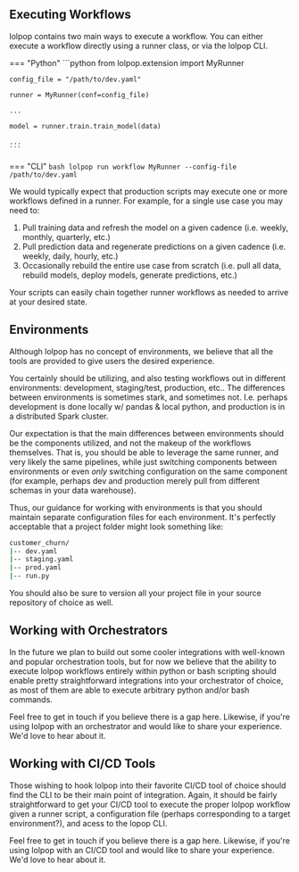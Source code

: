 
## Executing Workflows 

lolpop contains two main ways to execute a workflow. You can either execute a workflow directly using a runner class, or via the lolpop CLI. 

=== "Python"
    ```python 
    from lolpop.extension import MyRunner

    config_file = "/path/to/dev.yaml"

    runner = MyRunner(conf=config_file)

    ...

    model = runner.train.train_model(data)

    ... 
    ``` 

=== "CLI"
    ```bash
    lolpop run workflow MyRunner --config-file /path/to/dev.yaml
    ```

We would typically expect that production scripts may execute one or more workflows defined in a runner. For example, for a single use case you may need to: 

1. Pull training data and refresh the model on a given cadence (i.e. weekly, monthly, quarterly, etc.)
2. Pull prediction data and regenerate predictions on a given cadence (i.e. weekly, daily, hourly, etc.)
3. Occasionally rebuild the entire use case from scratch (i.e. pull all data, rebuild models, deploy models, generate predictions, etc.)

Your scripts can easily chain together runner workflows as needed to arrive at your desired state. 

## Environments
Although lolpop has no concept of environments, we believe that all the tools are provided to give users the desired experience. 

You certainly should be utilizing, and also testing workflows out in different environments: development, staging/test, production, etc.. The differences between environments is sometimes stark, and sometimes not. I.e. perhaps development is done locally w/ pandas & local python, and production is in a distributed Spark cluster. 

Our expectation is that the main differences between environments should be the components utilized, and not the makeup of the workflows themselves. That is, you should be able to leverage the same runner, and very likely the same pipelines, while just switching components between environments or even *only* switching configuration on the same component (for example, perhaps dev and production merely pull from different schemas in your data warehouse). 

Thus, our guidance for working with environments is that you should maintain separate configuration files for each environment. It's perfectly acceptable that a project folder might look something like: 

```bash 
customer_churn/
|-- dev.yaml 
|-- staging.yaml
|-- prod.yaml 
|-- run.py 
```

You should also be sure to version all your project file in your source repository of choice as well. 

## Working with Orchestrators
In the future we plan to build out some cooler integrations with well-known and popular orchestration tools, but for now we believe that the ability to execute lolpop workflows entirely within python or bash scripting should enable pretty straightforward integrations into your orchestrator of choice, as most of them are able to execute arbitrary python and/or bash commands. 

Feel free to get in touch if you believe there is a gap here. Likewise, if you're using lolpop with an orchestrator and would like to share your experience. We'd love to hear about it. 
## Working with CI/CD Tools
Those wishing to hook lolpop into their favorite CI/CD tool of choice should find the CLI to be their main point of integration. Again, it should be fairly straightforward to get your CI/CD tool to execute the proper lolpop workflow given a runner script, a configuration file (perhaps corresponding to a target environment?), and acess to the lopop CLI. 

Feel free to get in touch if you believe there is a gap here. Likewise, if you're using lolpop with an CI/CD tool and would like to share your experience. We'd love to hear about it. 